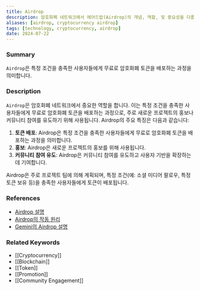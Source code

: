 ```yaml
---
title: Airdrop
description: 암호화폐 네트워크에서 에어드랍(Airdrop)의 개념, 역할, 및 중요성을 다룹니다.
aliases: [airdrop, cryptocurrency airdrop]
tags: [technology, cryptocurrency, airdrop]
date: 2024-07-22
---
```

### Summary

`Airdrop`은 특정 조건을 충족한 사용자들에게 무료로 암호화폐 토큰을 배포하는 과정을 의미합니다.

### Description

`Airdrop`은 암호화폐 네트워크에서 중요한 역할을 합니다. 이는 특정 조건을 충족한 사용자들에게 무료로 암호화폐 토큰을 배포하는 과정으로, 주로 새로운 프로젝트의 홍보나 커뮤니티 참여를 유도하기 위해 사용됩니다. Airdrop의 주요 특징은 다음과 같습니다:

1. **토큰 배포**: Airdrop은 특정 조건을 충족한 사용자들에게 무료로 암호화폐 토큰을 배포하는 과정을 의미합니다.
2. **홍보**: Airdrop은 새로운 프로젝트의 홍보를 위해 사용됩니다.
3. **커뮤니티 참여 유도**: Airdrop은 커뮤니티 참여를 유도하고 사용자 기반을 확장하는 데 기여합니다.

Airdrop은 주로 프로젝트 팀에 의해 계획되며, 특정 조건(예: 소셜 미디어 팔로우, 특정 토큰 보유 등)을 충족한 사용자들에게 토큰이 배포됩니다.

### References

- [Airdrop 설명](<https://en.wikipedia.org/wiki/Airdrop_(cryptocurrency)>)
- [Airdrop의 작동 원리](https://ethereum.org/en/glossary/#airdrop)
- [Gemini의 Airdrop 설명](https://www.gemini.com/cryptopedia/search?query=airdrop)

### Related Keywords

- [[Cryptocurrency]]
- [[Blockchain]]
- [[Token]]
- [[Promotion]]
- [[Community Engagement]]

